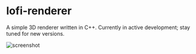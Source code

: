 # lofi-renderer
A simple 3D renderer written in C++. Currently in active development; stay tuned for new versions.

![screenshot](https://i.imgur.com/3GOCPBe.gif)
